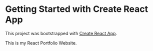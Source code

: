 # Getting Started with Create React App

This project was bootstrapped with [Create React App](https://github.com/facebook/create-react-app).

This is my React Portfolio Website.
